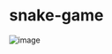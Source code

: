 # snake-game
![image](https://github.com/user-attachments/assets/0549f759-4539-4328-8dc4-51b918751390)
